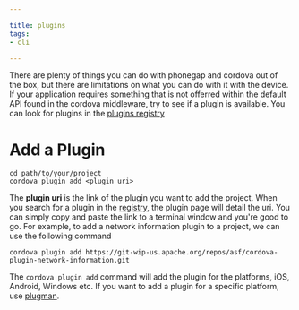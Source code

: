 ```yaml
---

title: plugins
tags:
- cli

---
```


There are plenty of things you can do with phonegap and cordova out of the box, but there are limitations on what you can do with it with the device. If your application requires something that is not offerred within the default API found in the cordova middleware, try to see if a plugin is available. You can look for plugins in the [plugins registry](http://plugins.cordova.io/)

# Add a Plugin 

~~~
cd path/to/your/project
cordova plugin add <plugin uri>
~~~

The **plugin uri** is the link of the plugin you want to add the project. When you search for a plugin in the [registry](http://plugins.cordova.io/), the plugin page will detail the uri. You can simply copy and paste the link to a terminal window and you're good to go. For example, to add a network information plugin to a project, we can use the following command

~~~
cordova plugin add https://git-wip-us.apache.org/repos/asf/cordova-plugin-network-information.git
~~~

The `cordova plugin add` command will add the plugin for the platforms, iOS, Android, Windows etc. If you want to add a plugin for a specific platform, use [plugman](https://cordova.apache.org/docs/en/4.0.0/plugin_ref_plugman.md.html). 

